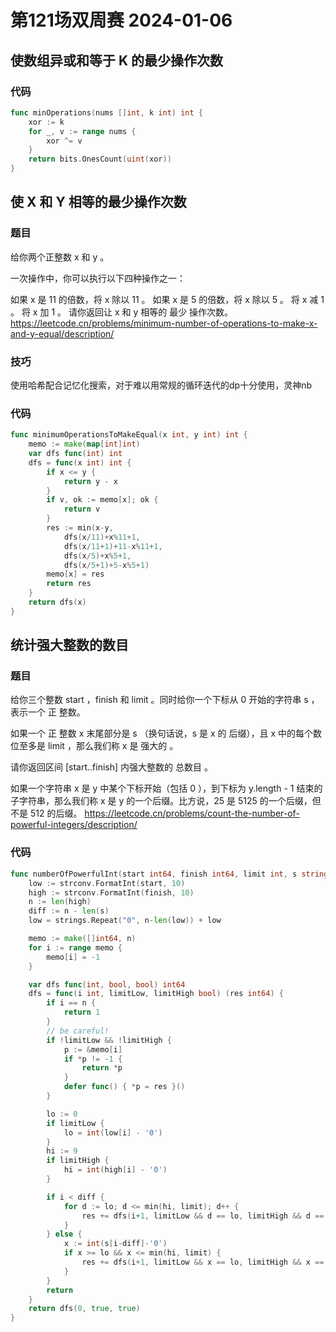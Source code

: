 # 第121场双周赛 2024-01-06
## 使数组异或和等于 K 的最少操作次数
### 代码
```Go
func minOperations(nums []int, k int) int {
	xor := k
	for _, v := range nums {
		xor ^= v
	}
	return bits.OnesCount(uint(xor))
}
```

## 使 X 和 Y 相等的最少操作次数
### 题目
给你两个正整数 x 和 y 。

一次操作中，你可以执行以下四种操作之一：

如果 x 是 11 的倍数，将 x 除以 11 。
如果 x 是 5 的倍数，将 x 除以 5 。
将 x 减 1 。
将 x 加 1 。
请你返回让 x 和 y 相等的 最少 操作次数。
https://leetcode.cn/problems/minimum-number-of-operations-to-make-x-and-y-equal/description/
### 技巧
使用哈希配合记忆化搜索，对于难以用常规的循环迭代的dp十分使用，灵神nb
### 代码
```Go
func minimumOperationsToMakeEqual(x int, y int) int {
	memo := make(map[int]int)
	var dfs func(int) int
	dfs = func(x int) int {
		if x <= y {
			return y - x
		}
		if v, ok := memo[x]; ok {
			return v
		}
		res := min(x-y,
			dfs(x/11)+x%11+1,
			dfs(x/11+1)+11-x%11+1,
			dfs(x/5)+x%5+1,
			dfs(x/5+1)+5-x%5+1)
		memo[x] = res
		return res
	}
	return dfs(x)
}
```

## 统计强大整数的数目
### 题目
给你三个整数 start ，finish 和 limit 。同时给你一个下标从 0 开始的字符串 s ，表示一个 正 整数。

如果一个 正 整数 x 末尾部分是 s （换句话说，s 是 x 的 后缀），且 x 中的每个数位至多是 limit ，那么我们称 x 是 强大的 。

请你返回区间 [start..finish] 内强大整数的 总数目 。

如果一个字符串 x 是 y 中某个下标开始（包括 0 ），到下标为 y.length - 1 结束的子字符串，那么我们称 x 是 y 的一个后缀。比方说，25 是 5125 的一个后缀，但不是 512 的后缀。
https://leetcode.cn/problems/count-the-number-of-powerful-integers/description/
### 代码
```Go
func numberOfPowerfulInt(start int64, finish int64, limit int, s string) int64 {
	low := strconv.FormatInt(start, 10)
	high := strconv.FormatInt(finish, 10)
	n := len(high)
	diff := n - len(s)
	low = strings.Repeat("0", n-len(low)) + low

	memo := make([]int64, n)
	for i := range memo {
		memo[i] = -1
	}

	var dfs func(int, bool, bool) int64
	dfs = func(i int, limitLow, limitHigh bool) (res int64) {
		if i == n {
			return 1
		}
        // be careful!
		if !limitLow && !limitHigh {
			p := &memo[i]
			if *p != -1 {
				return *p
			}
			defer func() { *p = res }()
		}

		lo := 0
		if limitLow {
			lo = int(low[i] - '0')
		}
		hi := 9
		if limitHigh {
			hi = int(high[i] - '0')
		}

		if i < diff {
			for d := lo; d <= min(hi, limit); d++ {
				res += dfs(i+1, limitLow && d == lo, limitHigh && d == hi)
			}
		} else {
			x := int(s[i-diff]-'0')
			if x >= lo && x <= min(hi, limit) {
				res += dfs(i+1, limitLow && x == lo, limitHigh && x == hi)
			}
		}
		return
	}
	return dfs(0, true, true)
}
```